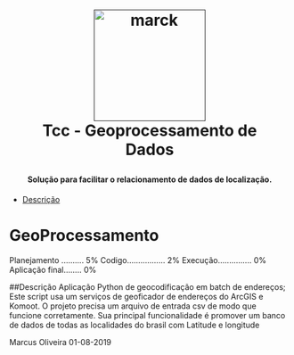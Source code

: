 
<h1 align="center" style="margin:1em">
  <a href="">
    <img src="https://atacadodecamisetas.com.br/img/cms/graficos/local.png"
         alt="marck"
         width="200"></a>
  <br />
  Tcc - Geoprocessamento de Dados
</h1>

<h4 align="center">
  Solução para facilitar o relacionamento de dados de localização.
</h4>

<!-- TOC -->

- [Descrição](#Descrição)

<!-- /TOC -->


# GeoProcessamento

 Planejamento .......... 5%
 Codigo................. 2%
 Execução............... 0% 
 Aplicação final........ 0%
 
##Descrição 
Aplicação Python de geocodificação em batch de endereços; Este script usa um serviços de geoficador de endereços do ArcGIS e Komoot.
O projeto precisa um arquivo de entrada csv de modo que funcione corretamente.
Sua principal funcionalidade é promover um banco de dados de todas as localidades do brasil com Latitude e longitude

Marcus Oliveira 
01-08-2019



